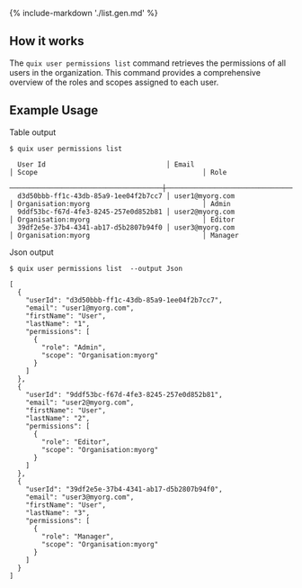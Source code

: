 {% include-markdown './list.gen.md' %}

## How it works

The `quix user permissions list` command retrieves the permissions of all users in the organization. This command provides a comprehensive overview of the roles and scopes assigned to each user.

## Example Usage

Table output

```
$ quix user permissions list

  User Id                              │ Email                                 │ Scope                                         │ Role
 ──────────────────────────────────────┼───────────────────────────────────────┼───────────────────────────────────────────────┼─────────
  d3d50bbb-ff1c-43db-85a9-1ee04f2b7cc7 │ user1@myorg.com                       │ Organisation:myorg                            │ Admin
  9ddf53bc-f67d-4fe3-8245-257e0d852b81 │ user2@myorg.com                       │ Organisation:myorg                            │ Editor
  39df2e5e-37b4-4341-ab17-d5b2807b94f0 │ user3@myorg.com                       │ Organisation:myorg                            │ Manager

```

Json output

```
$ quix user permissions list  --output Json

[
  {
    "userId": "d3d50bbb-ff1c-43db-85a9-1ee04f2b7cc7",
    "email": "user1@myorg.com",
    "firstName": "User",
    "lastName": "1",
    "permissions": [
      {
        "role": "Admin",
        "scope": "Organisation:myorg"
      }
    ]
  },
  {
    "userId": "9ddf53bc-f67d-4fe3-8245-257e0d852b81",
    "email": "user2@myorg.com",
    "firstName": "User",
    "lastName": "2",
    "permissions": [
      {
        "role": "Editor",
        "scope": "Organisation:myorg"
      }
    ]
  },
  {
    "userId": "39df2e5e-37b4-4341-ab17-d5b2807b94f0",
    "email": "user3@myorg.com",
    "firstName": "User",
    "lastName": "3",
    "permissions": [
      {
        "role": "Manager",
        "scope": "Organisation:myorg"
      }
    ]
  }
]

```